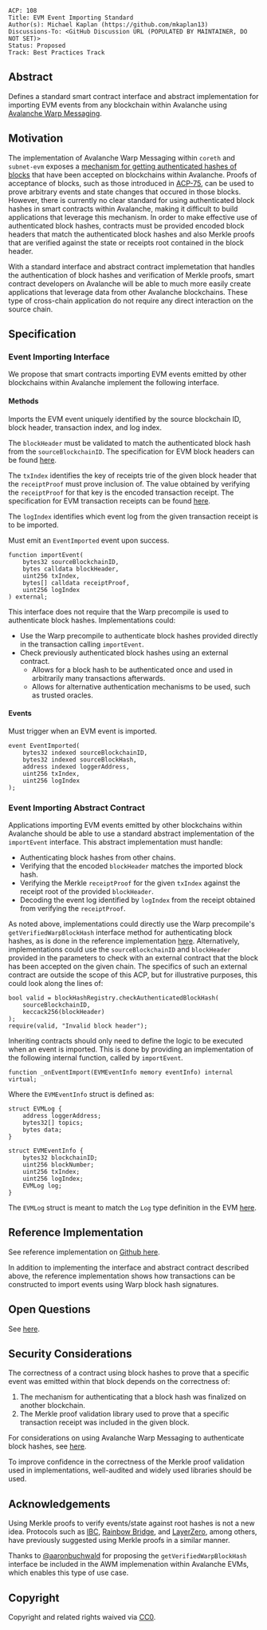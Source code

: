 ```text
ACP: 108
Title: EVM Event Importing Standard
Author(s): Michael Kaplan (https://github.com/mkaplan13)
Discussions-To: <GitHub Discussion URL (POPULATED BY MAINTAINER, DO NOT SET)>
Status: Proposed
Track: Best Practices Track
```

## Abstract

Defines a standard smart contract interface and abstract implementation for importing EVM events from any blockchain within Avalanche using [Avalanche Warp Messaging](https://docs.avax.network/build/cross-chain/awm/overview).

## Motivation

The implementation of Avalanche Warp Messaging within `coreth` and `subnet-evm` exposes a [mechanism for getting authenticated hashes of blocks](https://github.com/ava-labs/subnet-evm/blob/master/contracts/contracts/interfaces/IWarpMessenger.sol#L43) that have been accepted on blockchains within Avalanche. Proofs of acceptance of blocks, such as those introduced in [ACP-75](https://github.com/avalanche-foundation/ACPs/tree/main/ACPs/75-acceptance-proofs), can be used to prove arbitrary events and state changes that occured in those blocks. However, there is currently no clear standard for using authenticated block hashes in smart contracts within Avalanche, making it difficult to build applications that leverage this mechanism. In order to make effective use of authenticated block hashes, contracts must be provided encoded block headers that match the authenticated block hashes and also Merkle proofs that are verified against the state or receipts root contained in the block header. 

With a standard interface and abstract contract implemetation that handles the authentication of block hashes and verification of Merkle proofs, smart contract developers on Avalanche will be able to much more easily create applications that leverage data from other Avalanche blockchains. These type of cross-chain application do not require any direct interaction on the source chain.

## Specification

### Event Importing Interface

We propose that smart contracts importing EVM events emitted by other blockchains within Avalanche implement the following interface.

#### Methods

Imports the EVM event uniquely identified by the source blockchain ID, block header, transaction index, and log index.

The `blockHeader` must be validated to match the authenticated block hash from the `sourceBlockchainID`. The specification for EVM block headers can be found [here](https://github.com/ava-labs/subnet-evm/blob/master/core/types/block.go#L73).

The `txIndex` identifies the key of receipts trie of the given block header that the `receiptProof` must prove inclusion of. The value obtained by verifying the `receiptProof` for that key is the encoded transaction receipt. The specification for EVM transaction receipts can be found [here](https://github.com/ava-labs/subnet-evm/blob/master/core/types/receipt.go#L62).

The `logIndex` identifies which event log from the given transaction receipt is to be imported.

Must emit an `EventImported` event upon success. 

```solidity
function importEvent(
    bytes32 sourceBlockchainID,
    bytes calldata blockHeader,
    uint256 txIndex,
    bytes[] calldata receiptProof,
    uint256 logIndex
) external;
```

This interface does not require that the Warp precompile is used to authenticate block hashes. Implementations could:
- Use the Warp precompile to authenticate block hashes provided directly in the transaction calling `importEvent`.
- Check previously authenticated block hashes using an external contract. 
    - Allows for a block hash to be authenticated once and used in arbitrarily many transactions afterwards.
    - Allows for alternative authentication mechanisms to be used, such as trusted oracles.


#### Events

Must trigger when an EVM event is imported.
```solidity
event EventImported(
    bytes32 indexed sourceBlockchainID,
    bytes32 indexed sourceBlockHash,
    address indexed loggerAddress,
    uint256 txIndex,
    uint256 logIndex
);
```

### Event Importing Abstract Contract

Applications importing EVM events emitted by other blockchains within Avalanche should be able to use a standard abstract implementation of the `importEvent` interface. This abstract implementation must handle:
- Authenticating block hashes from other chains.
- Verifying that the encoded `blockHeader` matches the imported block hash.
- Verifying the Merkle `receiptProof` for the given `txIndex` against the receipt root of the provided `blockHeader`.
- Decoding the event log identified by `logIndex` from the receipt obtained from verifying the `receiptProof`.

As noted above, implementations could directly use the Warp precompile's `getVerifiedWarpBlockHash` interface method for authenticating block hashes, as is done in the reference implementation [here](https://github.com/ava-labs/event-importer-poc/blob/main/contracts/src/EventImporter.sol#L51). Alternatively, implementations could use the `sourceBlockchainID` and `blockHeader` provided in the parameters to check with an external contract that the block has been accepted on the given chain. The specifics of such an external contract are outside the scope of this ACP, but for illustrative purposes, this could look along the lines of:
```solidity
bool valid = blockHashRegistry.checkAuthenticatedBlockHash(
    sourceBlockchainID,
    keccack256(blockHeader)
);
require(valid, "Invalid block header");
```

Inheriting contracts should only need to define the logic to be executed when an event is imported. This is done by providing an implementation of the following internal function, called by `importEvent`.

```solidity
function _onEventImport(EVMEventInfo memory eventInfo) internal virtual;
```

Where the `EVMEventInfo` struct is defined as:

```solidity
struct EVMLog {
    address loggerAddress;
    bytes32[] topics;
    bytes data;
}

struct EVMEventInfo {
    bytes32 blockchainID;
    uint256 blockNumber;
    uint256 txIndex;
    uint256 logIndex;
    EVMLog log;
}
```

The `EVMLog` struct is meant to match the `Log` type definition in the EVM [here](https://github.com/ava-labs/subnet-evm/blob/master/core/types/log.go#L39).

## Reference Implementation

See reference implementation on [Github here](https://github.com/ava-labs/event-importer-poc).

In addition to implementing the interface and abstract contract described above, the reference implementation shows how transactions can be constructed to import events using Warp block hash signatures.

## Open Questions

See [here](https://github.com/ava-labs/event-importer-poc?tab=readme-ov-file#open-questions-and-considerations).

## Security Considerations

The correctness of a contract using block hashes to prove that a specific event was emitted within that block depends on the correctness of:
1. The mechanism for authenticating that a block hash was finalized on another blockchain.
2. The Merkle proof validation library used to prove that a specific transaction receipt was included in the given block.

For considerations on using Avalanche Warp Messaging to authenticate block hashes, see [here](https://github.com/avalanche-foundation/ACPs/tree/main/ACPs/30-avalanche-warp-x-evm#security-considerations).

To improve confidence in the correctness of the Merkle proof validation used in implementations, well-audited and widely used libraries should be used.

## Acknowledgements

Using Merkle proofs to verify events/state against root hashes is not a new idea. Protocols such as [IBC](https://ibc.cosmos.network/v8/), [Rainbow Bridge](https://github.com/Near-One/rainbow-bridge), and [LayerZero](https://layerzero.network/publications/LayerZero_Whitepaper_V1.1.0.pdf), among others, have previously suggested using Merkle proofs in a similar manner.

Thanks to [@aaronbuchwald](https://github.com/aaronbuchwald) for proposing the `getVerifiedWarpBlockHash` interface be included in the AWM implemenation within Avalanche EVMs, which enables this type of use case.

## Copyright

Copyright and related rights waived via [CC0](https://creativecommons.org/publicdomain/zero/1.0/).
